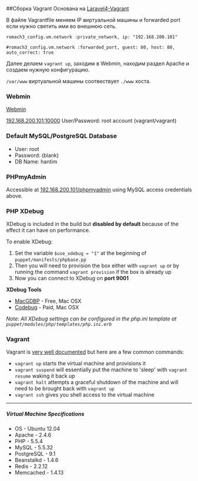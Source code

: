 ##Сборка Vagrant
Основана на [Laravel4-Vagrant](https://github.com/bryannielsen/Laravel4-Vagrant)

В файле Vagrantfile меняем IP виртуальной машины и forwarded port если нужно светить ими во внешнюю сеть.

``romach3_config.vm.network :private_network, ip: "192.168.200.101"``

``#romach3_config.vm.network :forwarded_port, guest: 80, host: 80, auto_correct: true``

Далее делаем ``vagrant up``, заходим в Webmin, находим раздел Apache и создаем нужную конфигурацию.

``/var/www`` виртуальной машины соотвествует ``./www`` хоста.

### Webmin

[Webmin](http://www.webmin.com/)

[192.168.200.101:10000](http://192.168.200.101:10000) User/Password: root account (vagrant/vagrant)

### Default MySQL/PostgreSQL Database

* User: root
* Password: (blank)
* DB Name: hantim

### PHPmyAdmin

Accessible at [192.168.200.101/phpmyadmin](http://192.168.200.101/phpmyadmin) using MySQL access credentials above.

### PHP XDebug

XDebug is included in the build but **disabled by default** because of the effect it can have on performance.  

To enable XDebug:

1. Set the variable `$use_xdebug = "1"` at the beginning of `puppet/manifests/phpbase.pp`
2. Then you will need to provision the box either with `vagrant up` or by running the command `vagrant provision` if the box is already up
3. Now you can connect to XDebug on **port 9001**

**XDebug Tools**

* [MacGDBP](http://www.bluestatic.org/software/macgdbp/) - Free, Mac OSX
* [Codebug](http://www.codebugapp.com/) - Paid, Mac OSX


_Note: All XDebug settings can be configured in the php.ini template at `puppet/modules/php/templates/php.ini.erb`_

### Vagrant

Vagrant is [very well documented](http://vagrantup.com/v1/docs/index.html) but here are a few common commands:

* `vagrant up` starts the virtual machine and provisions it
* `vagrant suspend` will essentially put the machine to 'sleep' with `vagrant resume` waking it back up
* `vagrant halt` attempts a graceful shutdown of the machine and will need to be brought back with `vagrant up`
* `vagrant ssh` gives you shell access to the virtual machine

----
##### Virtual Machine Specifications #####

* OS     - Ubuntu 12.04
* Apache - 2.4.6
* PHP    - 5.5.4
* MySQL  - 5.5.32
* PostgreSQL - 9.1
* Beanstalkd - 1.4.6
* Redis - 2.2.12
* Memcached - 1.4.13
